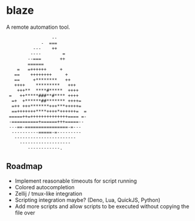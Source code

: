 # blaze
A remote automation tool.
```
                 --           
             -  ===           
          ---    ++           
         ----        =        
        --===       ++        
        ======                
    =   =++++++     +         
   ==    ++++++++     +       
   ==     +********   ++      
   ++++    *********   +++    
    +++**  ****#*****  ++++   
 =   ++*****###**#**** ++++   
  =+  +******##******* ++++=  
  =++ +++*******+++***+++++=  
  ==+++++++****++++*++++++=  =
 =====++=++++++++++++++==== =-
 -==========+======+++=====-- 
 ---==-================-=---  
  ----------=====-=---------  
   -----------------------    
     -------------------      
        ------------.
```

## Roadmap
- Implement reasonable timeouts for script running
- Colored autocompletion
- Zellij / tmux-like integration
- Scripting integration maybe? (Deno, Lua, QuickJS, Python)
- Add more scripts and allow scripts to be executed without copying the file over
